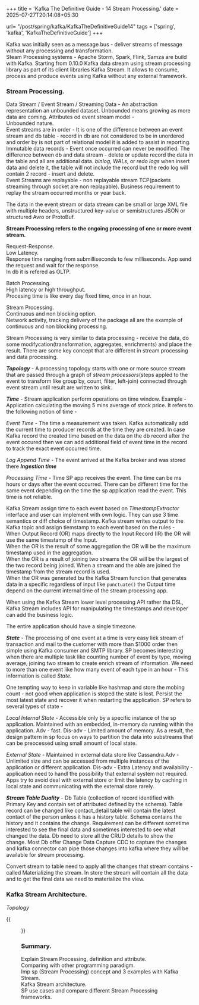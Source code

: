 +++
title = 'Kafka The Definitive Guide - 14 Stream Processing.'
date = 2025-07-27T20:14:08+05:30

url= "/post/spring/kafka/KafkaTheDefinitiveGuide14"
tags = ['spring', 'kafka', 'KafkaTheDefinitiveGuide']
+++

Kafka was initially seen as a message bus - deliver streams of message without any processing and transformation.  
Steam Processing systems - Apache Storm, Spark, Flink, Samza are build with Kafka. Starting from 0.10.0 Kafka data stream using stream processing library as part of its client libraries Kafka Stream. It allows to consume, process and produce events using Kafka without any external framework.

### **Stream Processing.**

Data Stream / Event Stream / Streaming Data - An abstraction representation an unbounded dataset. Unbounded means growing as more data are coming. Attributes od event stream model -  
Unbounded nature.  
Event streams are in order - It is one of the difference between an event stream and db table - record in db are not considered to be in unordered and order by is not part of relational model it is added to assist in reporting.  
Immutable data records - Event once occurred can never be modified. The difference between db and data stream - delete or update record the data in the table and all are additional data. _binlog_, _WALs_, or _redo logs_ when insert data and delete it, the table will not include the record but the redo log will contain 2 record - insert and delete.  
Event Streams are replayable - non replayable stream TCP(packets streaming through socket are non replayable). Business requirement to replay the stream occurred months or year back.  

The data in the event stream or data stream can be small or large XML file with multiple headers, unstructured key-value or semistructures JSON or structured Avro or ProtoBuf.  

**Stream Processing refers to the ongoing processing of one or more event stream.**

Request-Response.  
Low Latency.  
Response time ranging from submilliseconds to few milliseconds. App send the request and wait for the response.  
In db it is refered as OLTP. 

Batch Processing.   
High latency or high throughput.  
Procesing time is like every day fixed time, once in an hour.  

Stream Processing.  
Continuous and non blocking option.  
Network activity, tracking delivery of the package all are the example of continuous and non blocking processing.

Stream Processing is very similar to data processing - receive the data, do some modifycation(transformation, aggregates, enrichments) and place the result. There are some key concept that are different in stream processing and data processing. 

**_Topology_** - A processing topology starts with one or more source stream that are passed through a graph of _stream processors_(steps appled to the event to transform like group by, count, filter, left-join) connected through event stream until result are written to sink.

**_Time_** - Stream application perform operations on time window. Example - Application calculating the moving 5 mins average of stock price. It refers to the following notion of time -

_Event Time_ - The time a measurement was taken. Kafka automatically add the current time to producer records at the time they are created. In case Kafka record the created time based on the data on the db record after the event occured then we can add additional field of event time in the record to track the exact event occurred time.

_Log Append Time_ - The event arrived at the Kafka broker and was stored there _**Ingestion time**_

_Processing Time_ - Time SP app receives the event. The time can be ms hours or days after the event occurred. There can be different time for the same event depending on the time the sp application read the event. This time is not reliable.  

Kafka Stream assign time to each event based on *TimestampExtractor* interface and user can implement with own logic. They can use 3 time semantics or diff choice of timestamp. Kafka stream writes output to the Kafka topic and assign tiemstamp to each event based on the rules -  
When Output Record (OR) maps directly to the Input Record (IR) the OR will use the same timestamp of the Input.  
When the OR is the result of some aggregation the OR will be the maximum timestamp used in the aggregation.  
When the OR is a result of joining two streams the OR will be the largest of the two record being joined. When a stream and the able are joined the timestamp from the stream record is used.  
When the OR was generated bu the Kafka Stream function that generates data in a specific regardless of input like `punctuate()` the Output time depend on the current internal time of the stream processing app.

When using the Kafka Stream lower level processing API rather tha DSL, Kafka Stream includes API for manipulating the timestamps and developer can add the business logic.

The entire application should have a single timezone.

**_State_** - The processing of one event at a time is very easy liek stream of transaction and mail to the customer with more than $1000 order then simple using Kafka consumer and SMTP library. SP becomes interesting when there are multiple task like counting number of event by type, moving average, joining two stream to create enrich stream of information. We need to more than one event like how many event of each type in an hour - This information is called _State_.  

One tempting way to keep in variable like hashmap and store the mobing count - not good when application is stoped the state is lost. Persist the most latest state and recover it when restarting the application. SP refers to several types of state - 

_Local Internal State_ - Accessible only by a specific instance of the sp application. Maintained with an embedded, in-memory da running within the application. Adv - fast. Dis-adv - Limited amount of memory. As a result, the design pattern in sp focus on ways to partition the data into substreams that can be preocessed using small amount of local state.

_External State_ - Maintained in external data store like Cassandra.Adv - Unlimited size and can be accessed from multiple instances of the application or different application. Dis-adv - Extra Latency and availability - application need to handl the possibility that external system not required. Apps try to avoid deal with external store or limit the latency by caching in local state and communicating with the external store rarely.

**_Stream Table Duality_** - Db Table (collection of record identified with Primary Key and contain set of attributed defined by the schema). Table record can be changed like contact_detail table will contain the latest contact of the person unless it has a history table. Schema contains the history and it contains the change. Requirement can be different sometime interested to see the final data and sometimes interested to see what changed the data. Db need to store all the CRUD details to show the change. Most Db offer Change Data Capture CDC to capture the changes and kafka connector can pipe those changes into kafka where they will be available for stream processing.

Convert stream to table need to apply all the changes that stream contains - called Materializing the stream. In store the stream will contain all the data and to get the final data we need to materialize the view.



### **Kafka Stream Architecture.**


_Topology_


{{<figure src="/images/Spring/Kafka/KafkaTheDefinitiveGuide/Chapter14StreamProcessing/WordCountStream.png" alt="UserRequest." caption="">}}


### **Summary.**

Explain Stream Processing, definition and attribute.  
Comparing with other programming paradigm.  
Imp sp (Stream Processing) concept and 3 examples with Kafka Stream.  
Kafka Stream architecture.  
SP use cases and compare different Stream Processing frameworks.  

